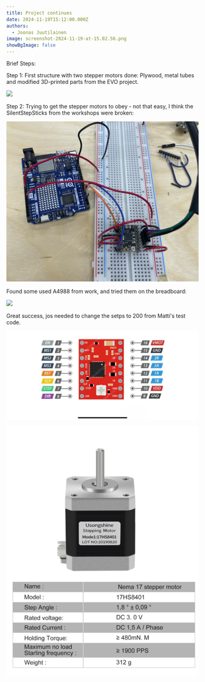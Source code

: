 ```yaml
---
title: Project continues
date: 2024-11-19T15:12:00.000Z
authors:
  - Joonas Juutilainen
image: screenshot-2024-11-19-at-15.02.56.png
showBgImage: false
---
```

Brief Steps:

Step 1: First structure with two stepper motors done: Plywood, metal tubes and modified 3D-printed parts from the EVO project. 

![](screenshot-2024-11-19-at-15.02.56.png)

Step 2: Trying to get the stepper motors to obey - not that easy, I think the SilentStepSticks from the workshops were broken:

![](screenshot-2024-11-19-at-15.02.49.png)

Found some used A4988 from work, and tried them on the breadboard:

![](screenshot-2024-11-19-at-15.02.43.png)

Great success, jos needed to change the setps to 200 from Matti's test code.

![](img_2713.png)

![](screenshot-2024-11-19-at-15.11.28.png)
